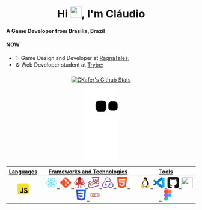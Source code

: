 
<h1 align="center">Hi <img src="https://raw.githubusercontent.com/MartinHeinz/MartinHeinz/master/wave.gif" width="30px" height="30px">, I'm Cláudio</h1>

#### A Game Developer from Brasilia, Brazil

#### NOW

- ✨ Game Design and Developer at [RagnaTales](https://ragnatales.com.br);
- ⚙ Web Developer student at [Trybe](https://www.betrybe.com);

#####

<div align="center">
  <a href="https://github.com/CKafer/github-readme-stats"><img height="165em" alt="CKafer's Github Stats" src="https://github-readme-stats-sigma-five.vercel.app/api?username=CKafer&show_icons=true&count_private=true&theme=react&hide_border=true&bg_color=0D1117" /></a>
  <a href="https://github.com/CKafer/github-readme-stats">
</div>

<div align="center">
  
  ![Snake animation](https://github.com/ckafer/ckafer/blob/output/github-contribution-grid-snake.svg)
  
| Languages  | Frameworks and Technologies | Tools |        
|---|---|---|
|<div id='lojc' align="center"><img src="https://github.com/MateusHoffman/MateusHoffman/blob/main/img/JavaScript.svg" width="30" height="30"/></div>|<div id='lojc' align="center"><img src="https://github.com/devicons/devicon/blob/1119b9f84c0290e0f0b38982099a2bd027a48bf1/icons/react/react-original.svg" width="30" height="30"/>&nbsp;&nbsp;<img src="https://github.com/devicons/devicon/blob/master/icons/git/git-original.svg" width="30" height="30"/>&nbsp;&nbsp;<img src="img/testing-library.svg" width="30" height="30"/>&nbsp;&nbsp;<img src="https://github.com/devicons/devicon/blob/master/icons/jest/jest-plain.svg" width="30" height="30"/>&nbsp;&nbsp;<img src="https://github.com/devicons/devicon/blob/1119b9f84c0290e0f0b38982099a2bd027a48bf1/icons/redux/redux-original.svg" width="30" height="30"/>&nbsp;&nbsp;<img src="https://github.com/MateusHoffman/MateusHoffman/blob/main/img/HTML.svg" width="30" height="30"/>&nbsp;&nbsp;<img src="img/CSS.svg" width="30" height="30"/>&nbsp;&nbsp;<img src="https://github.com/MateusHoffman/MateusHoffman/blob/main/img/NPM.svg" width="30" height="30"/></div>|<div id='lojc' align="center"><img src="https://github.com/devicons/devicon/blob/master/icons/linux/linux-original.svg" width="30" height="30"/>&nbsp;&nbsp;<img src="https://github.com/devicons/devicon/blob/master/icons/vscode/vscode-original.svg" width="30" height="30"/>&nbsp;&nbsp;<img src="https://github.com/MateusHoffman/MateusHoffman/blob/main/img/GitHub.svg" width="30" height="30" background-color="white"/>&nbsp;&nbsp;<img src="https://img.icons8.com/color/344/bash.png" width="30" height="30" background-color="white"/>&nbsp;&nbsp;<img src="https://github.com/devicons/devicon/blob/master/icons/figma/figma-original.svg" width="30" height="30"/></div>|
</div>
  
